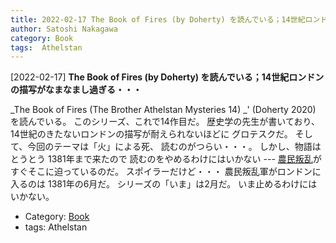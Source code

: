 ```yaml
---
title: 2022-02-17 The Book of Fires (by Doherty) を読んでいる；14世紀ロンドンの描写がなまなまし過ぎる・・・
author: Satoshi Nakagawa
category: Book
tags:  Athelstan
---
```


[2022-02-17] **The Book of Fires (by Doherty) を読んでいる；14世紀ロンドンの描写がなまなまし過ぎる・・・** 

 _The Book of Fires (The Brother Athelstan Mysteries 14) _'
(Doherty 2020) を読んでいる。
このシリーズ、これで14作目だ。
歴史学の先生が書いており、
14世紀のきたないロンドンの描写が耐えられないほどに
グロテスクだ。
そして、今回のテーマは「火」による死、
読むのがつらい・・・。
しかし、物語はとうとう 1381年まで来たので
読むのをやめるわけにはいかない ---
[農民叛乱](https://en.wikipedia.org/wiki/Peasants%27_Revolt)がすぐそこに迫っているのだ。
スポイラーだけど・・・
農民叛乱軍がロンドンに入るのは
1381年の6月だ。
シリーズの「いま」は2月だ。
いま止めるわけにはいかない。

- Category: [Book](https://merapano.github.io/categories.html#Book)
- tags:  Athelstan
